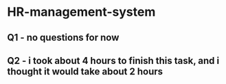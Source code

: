 # HR-management-system

## Q1 - no questions for now

## Q2 - i took about 4 hours to finish this task, and i thought it would take about 2 hours
